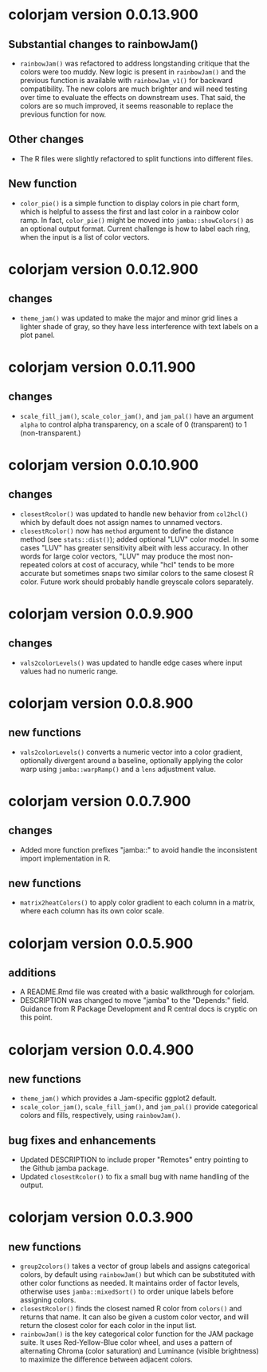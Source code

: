 # colorjam version 0.0.13.900

## Substantial changes to rainbowJam()

* `rainbowJam()` was refactored to address longstanding
critique that the colors were too muddy. New logic
is present in `rainbowJam()` and the previous function
is available with `rainbowJam_v1()` for backward
compatibility. The new colors are much brighter and
will need testing over time to evaluate the effects on
downstream uses. That said, the colors are so much
improved, it seems reasonable to replace the previous
function for now.

## Other changes

* The R files were slightly refactored to split functions into
different files.

## New function

* `color_pie()` is a simple function to display colors in
pie chart form, which is helpful to assess the first and
last color in a rainbow color ramp. In fact, `color_pie()`
might be moved into `jamba::showColors()` as an optional
output format. Current challenge is how to label each ring,
when the input is a list of color vectors.

# colorjam version 0.0.12.900

## changes

* `theme_jam()` was updated to make the major and minor grid
lines a lighter shade of gray, so they have less interference
with text labels on a plot panel.

# colorjam version 0.0.11.900

## changes

* `scale_fill_jam()`, `scale_color_jam()`, and `jam_pal()` have
an argument `alpha` to control alpha transparency, on a scale of
0 (transparent) to 1 (non-transparent.)

# colorjam version 0.0.10.900

## changes

* `closestRcolor()` was updated to handle new behavior from `col2hcl()`
which by default does not assign names to unnamed vectors.
* `closestRcolor()` now has `method` argument to define the distance
method (see `stats::dist()`); added optional "LUV" color model. In some
cases "LUV" has greater sensitivity albeit with less accuracy. In other
words for large color vectors, "LUV" may produce the most non-repeated
colors at cost of accuracy, while "hcl" tends to be more accurate but
sometimes snaps two similar colors to the same closest R color.
Future work should probably handle greyscale colors separately.

# colorjam version 0.0.9.900

## changes

* `vals2colorLevels()` was updated to handle edge cases where input
values had no numeric range.

# colorjam version 0.0.8.900

## new functions

* `vals2colorLevels()` converts a numeric vector into a color gradient,
optionally divergent around a baseline, optionally applying the color
warp using `jamba::warpRamp()` and a `lens` adjustment value.

# colorjam version 0.0.7.900

## changes

* Added more function prefixes "jamba::" to avoid handle the inconsistent
import implementation in R.

## new functions

* `matrix2heatColors()` to apply color gradient to each column in a matrix,
where each column has its own color scale.

# colorjam version 0.0.5.900

## additions

* A README.Rmd file was created with a basic walkthrough for colorjam.
* DESCRIPTION was changed to move "jamba" to the "Depends:" field.
Guidance from R Package Development and R central docs is cryptic on
this point.

# colorjam version 0.0.4.900

## new functions

* `theme_jam()` which provides a Jam-specific ggplot2 default.
* `scale_color_jam()`, `scale_fill_jam()`, and `jam_pal()` provide
categorical colors and fills, respectively, using `rainbowJam()`.

## bug fixes and enhancements

* Updated DESCRIPTION to include proper "Remotes" entry pointing
to the Github jamba package.
* Updated `closestRcolor()` to fix a small bug with name handling
of the output.

# colorjam version 0.0.3.900

## new functions

* `group2colors()` takes a vector of group labels and assigns
categorical colors, by default using `rainbowJam()` but which
can be substituted with other color functions as needed. It
maintains order of factor levels, otherwise uses `jamba::mixedSort()`
to order unique labels before assigning colors.
* `closestRcolor()` finds the closest named R color from
`colors()` and returns that name. It can also be given a custom
color vector, and will return the closest color for each color
in the input list.
* `rainbowJam()` is the key categorical color function for
the JAM package suite. It uses Red-Yellow-Blue color wheel,
and uses a pattern of alternating Chroma (color saturation) and
Luminance (visible brightness) to maximize the difference between
adjacent colors.

